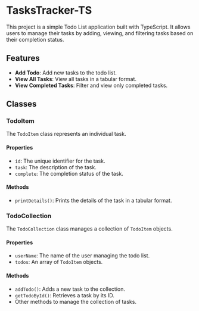 # TasksTracker-TS
This project is a simple Todo List application built with TypeScript. It allows users to manage their tasks by adding, viewing, and filtering tasks based on their completion status.

## Features

- **Add Todo**: Add new tasks to the todo list.
- **View All Tasks**: View all tasks in a tabular format.
- **View Completed Tasks**: Filter and view only completed tasks.

## Classes

### TodoItem

The `TodoItem` class represents an individual task.

#### Properties

- `id`: The unique identifier for the task.
- `task`: The description of the task.
- `complete`: The completion status of the task.

#### Methods

- `printDetails()`: Prints the details of the task in a tabular format.

### TodoCollection

The `TodoCollection` class manages a collection of `TodoItem` objects.

#### Properties

- `userName`: The name of the user managing the todo list.
- `todos`: An array of `TodoItem` objects.

#### Methods

- `addTodo()`: Adds a new task to the collection.
- `getTodoById()`: Retrieves a task by its ID.
- Other methods to manage the collection of tasks.
